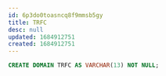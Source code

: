 ```yaml
---
id: 6p3do0toasncq8f9mmsb5gy
title: TRFC
desc: null
updated: 1684912751
created: 1684912751
---
```



```sql
CREATE DOMAIN TRFC AS VARCHAR(13) NOT NULL;
```
